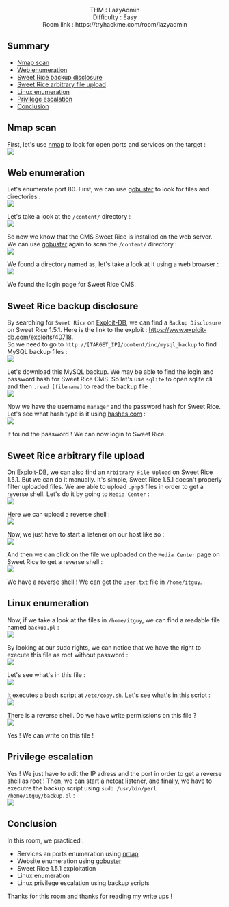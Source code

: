 <p align="center">
  THM : LazyAdmin<br>
  Difficulty : Easy<br>
  Room link : https://tryhackme.com/room/lazyadmin<br>
  <img src="">
</p>

## Summary

- [Nmap scan](#nmap-scan)
- [Web enumeration](#web-enumeration)
- [Sweet Rice backup disclosure](#sweet-rice-backup-disclosure)
- [Sweet Rice arbitrary file upload](#sweet-rice-arbitrary-file-upload)
- [Linux enumeration](#linux-enumeration)
- [Privilege escalation](#privilege-escalation)
- [Conclusion](#conclusion)

## Nmap scan

First, let's use [nmap](https://nmap.org/book/man.html) to look for open ports and services on the target :  
![](https://i.imgur.com/U5SySil.jpg)  

## Web enumeration

Let's enumerate port 80. First, we can use [gobuster](https://github.com/OJ/gobuster) to look for files and directories :  
![](https://i.imgur.com/LSC80MK.jpg)  

Let's take a look at the `/content/` directory :  
![](https://i.imgur.com/FQn6lpj.jpg)  

So now we know that the CMS Sweet Rice is installed on the web server. We can use [gobuster](https://github.com/OJ/gobuster) again to scan the `/content/` directory :  
![](https://i.imgur.com/lLS5ctU.jpg)  

We found a directory named `as`, let's take a look at it using a web browser :  
![](https://i.imgur.com/zdaAT0g.jpg)   

We found the login page for Sweet Rice CMS.

## Sweet Rice backup disclosure

By searching for `Sweet Rice` on [Exploit-DB](https://www.exploit-db.com/), we can find a `Backup Disclosure`
on Sweet Rice 1.5.1. Here is the link to the exploit : https://www.exploit-db.com/exploits/40718.  
So we need to go to `http://[TARGET_IP]/content/inc/mysql_backup` to find MySQL backup files :  
![](https://i.imgur.com/CbwJrxv.jpg)  

Let's download this MySQL backup. We may be able to find the login and password hash for Sweet Rice CMS. So let's use `sqlite` to open sqlite cli 
and then `.read [filename]` to read the backup file :  
![](https://i.imgur.com/1JHkHcD.jpg)  

Now we have the username `manager` and the password hash for Sweet Rice. Let's see what hash type is it using [hashes.com](https://hashes.com/en/decrypt/hash) :  
![](https://i.imgur.com/H61NMWI.jpg)  

It found the password ! We can now login to Sweet Rice.

## Sweet Rice arbitrary file upload

On [Exploit-DB](https://www.exploit-db.com/), we can also find an `Arbitrary File Upload` on Sweet Rice 1.5.1. But we can do it manually. It's simple, Sweet Rice 1.5.1 
doesn't properly filter uploaded files. We are able to upload `.php5` files in order to get a reverse shell. Let's do it by going to `Media Center` :  
![](https://i.imgur.com/hm7vUmT.jpg)  

Here we can upload a reverse shell :  
![](https://i.imgur.com/RNpU0TH.jpg)  

Now, we just have to start a listener on our host like so :  
![](https://i.imgur.com/JZqrl2Y.jpg)  

And then we can click on the file we uploaded on the `Media Center` page on Sweet Rice to get a reverse shell :  
![](https://i.imgur.com/2drfB0J.jpg)  

We have a reverse shell ! We can get the `user.txt` file in `/home/itguy`.

## Linux enumeration

Now, if we take a look at the files in `/home/itguy`, we can find a readable file named `backup.pl` :  
![](https://i.imgur.com/zRgL1dm.jpg)  

By looking at our sudo rights, we can notice that we have the right to execute this file as root without password :  
![](https://i.imgur.com/SYLPFfc.jpg)  

Let's see what's in this file :  
![](https://i.imgur.com/XYgSoBP.jpg)  

It executes a bash script at `/etc/copy.sh`. Let's see what's in this script :  
![](https://i.imgur.com/JgK1gBU.jpg)  

There is a reverse shell. Do we have write permissions on this file ?  
![](https://i.imgur.com/z032Kwn.jpg)  

Yes ! We can write on this file !

## Privilege escalation

Yes ! We just have to edit the IP adress and the port in order to get a reverse shell as root ! Then, we can start a netcat listener, and finally, we have to executre 
the backup script using `sudo /usr/bin/perl /home/itguy/backup.pl` :  
![](https://i.imgur.com/MlG2WAP.jpg)  

## Conclusion

In this room, we practiced : 
- Services an ports enumeration using [nmap](https://nmap.org/book/man.html)
- Website enumeration using [gobuster](https://github.com/OJ/gobuster)
- Sweet Rice 1.5.1 exploitation
- Linux enumeration
- Linux privilege escalation using backup scripts

Thanks for this room and thanks for reading my write ups !












